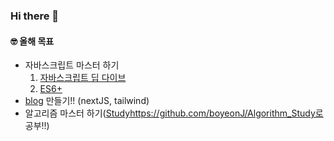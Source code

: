 ### Hi there 👋


#### 🤓 올해 목표
- 자바스크립트 마스터 하기
  1. [자바스크립트 딥 다이브](https://github.com/Jellies-Study/Modern-JS)
  2. [ES6+](https://github.com/boyeonJ/ES6plus-Study)
- [blog](https://github.com/boyeonJ/boyeon-dev-blog) 만들기!! (nextJS, tailwind)
- 알고리즘 마스터 하기([Study](https://github.com/boyeonJ/Algorithm_Study)https://github.com/boyeonJ/Algorithm_Study로 공부!!)
